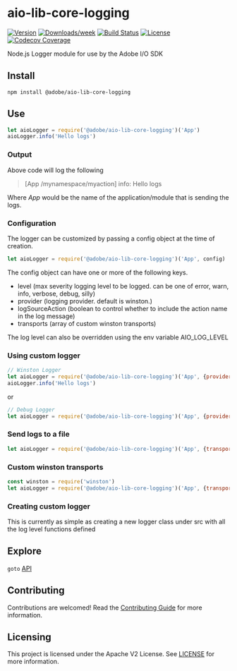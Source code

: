 # aio-lib-core-logging

[![Version](https://img.shields.io/npm/v/@adobe/aio-lib-core-logging.svg)](https://npmjs.org/package/@adobe/aio-lib-core-logging)
[![Downloads/week](https://img.shields.io/npm/dw/@adobe/aio-lib-core-logging.svg)](https://npmjs.org/package/@adobe/aio-lib-core-logging)
[![Build Status](https://travis-ci.com/adobe/aio-lib-core-logging.svg?branch=master)](https://travis-ci.com/adobe/aio-lib-core-logging)
[![License](https://img.shields.io/badge/License-Apache%202.0-blue.svg)](https://opensource.org/licenses/Apache-2.0) 
[![Codecov Coverage](https://img.shields.io/codecov/c/github/adobe/aio-lib-core-logging/master.svg?style=flat-square)](https://codecov.io/gh/adobe/aio-lib-core-logging/)

Node.js Logger module for use by the Adobe I/O SDK

## Install

`npm install @adobe/aio-lib-core-logging`

## Use

```javascript
let aioLogger = require('@adobe/aio-lib-core-logging')('App')
aioLogger.info('Hello logs')
```

### Output

Above code will log the following
> [App /mynamespace/myaction] info: Hello logs

Where _App_ would be the name of the application/module that is sending the logs.

### Configuration

The logger can be customized by passing a config object at the time of creation.

```javascript
let aioLogger = require('@adobe/aio-lib-core-logging')('App', config)
```

The config object can have one or more of the following keys.

- level (max severity logging level to be logged. can be one of error, warn, info, verbose, debug, silly)
- provider (logging provider. default is winston.)
- logSourceAction (boolean to control whether to include the action name in the log message)
- transports (array of custom winston transports)

The log level can also be overridden using the env variable AIO_LOG_LEVEL

### Using custom logger

```javascript
// Winston Logger
let aioLogger = require('@adobe/aio-lib-core-logging')('App', {provider:'winston'})
aioLogger.info('Hello logs')
```

or

```javascript
// Debug Logger
let aioLogger = require('@adobe/aio-lib-core-logging')('App', {provider:'debug'})
```

### Send logs to a file

```javascript
let aioLogger = require('@adobe/aio-lib-core-logging')('App', {transports: './logfile.txt' })
```

### Custom winston transports

```javascript
const winston = require('winston')
let aioLogger = require('@adobe/aio-lib-core-logging')('App', {transports: [new winston.transports.File({ filename: './winstoncustomfilelog.txt' })]})
```

### Creating custom logger
This is currently as simple as creating a new logger class under src with all the log level functions defined

## Explore

`goto` [API](./doc/api.md)

## Contributing

Contributions are welcomed! Read the [Contributing Guide](./.github/CONTRIBUTING.md) for more information.

## Licensing

This project is licensed under the Apache V2 License. See [LICENSE](LICENSE) for more information.
